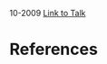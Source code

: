 

10-2009
[Link to Talk](https://www.churchofjesuschrist.org/study/general-conference/2009/10/sunday-afternoon-session?lang=eng)



# References
